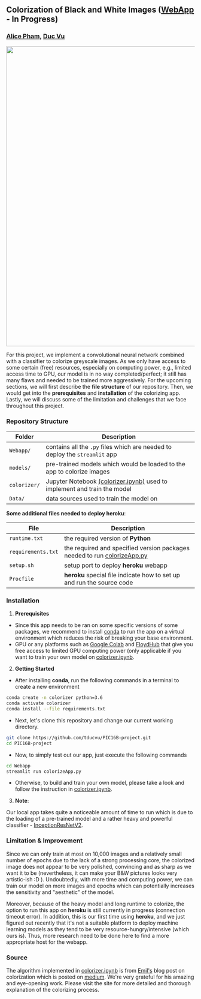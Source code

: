## Colorization of Black and White Images ([WebApp](https://colorizing-pic16b.herokuapp.com/) - In Progress)

###  [Alice Pham](https://naliph.github.io/), [Duc Vu](https://tducvu.github.io/)

<img src='demo2.gif' width=800>

For this project, we implement a convolutional neural network combined with a classifier to colorize greyscale images. As we only have access to some certain (free) resources, especially on computing power, e.g., limited access time to GPU, our model is in no way completed/perfect; it still has many flaws and needed to be trained more aggressively. For the upcoming sections, we will first describe the **file structure** of our repository. Then, we would get into the **prerequisites** and **installation** of the colorizing app. Lastly, we will discuss some of the limitation and challenges that we face throughout this project.

### Repository Structure

|Folder            | Description |
|------------------| ----------- |
|`Webapp/`         | contains all the `.py` files which are needed to deploy the `streamlit` app|
|`models/`         | pre-trained models which would be loaded to the app to colorize images|
|`colorizer/`      | Jupyter Notebook [(colorizer.ipynb)](https://github.com/tducvu/PIC16B-project/blob/main/Colorizer/colorizer.ipynb) used to implement and train the model|
|`Data/`           | data sources used to train the model on|


**Some additional files needed to deploy heroku**:

| File              | Description |
|-------------------|-------------|
|`runtime.txt`      | the required version of **Python**|
|`requirements.txt` | the required and specified version packages needed to run [colorizeApp.py](https://github.com/tducvu/PIC16B-project/blob/main/Webapp/colorizeApp.py)|
|`setup.sh`         | setup port to deploy **heroku** webapp|
|`Procfile`         | **heroku** special file indicate how to set up and run the source code|


### Installation

1. **Prerequisites**
-  Since this app needs to be ran on some specific versions of some packages, we recommend to install [conda](https://conda.io/projects/conda/en/latest/user-guide/getting-started.html) to run the app on a virtual environment which reduces the risk of breaking your base environment.
- GPU or any platforms such as [Google Colab](https://research.google.com/colaboratory/) and [FloydHub](https://www.floydhub.com/) that give you free access to limited GPU computing power (only applicable if you want to train your own model on [colorizer.ipynb](https://github.com/tducvu/PIC16B-project/blob/main/Colorizer/colorizer.ipynb).

2. **Getting Started**
- After installing **conda**, run the following commands in a terminal to create a new environment

```bash
conda create -n colorizer python=3.6
conda activate colorizer
conda install --file requirements.txt
```

- Next, let's clone this repository and change our current working directory.

```bash
git clone https://github.com/tducvu/PIC16B-project.git
cd PIC16B-project
```

- Now, to simply test out our app, just execute the following commands

```bash
cd Webapp
streamlit run colorizeApp.py
```

- Otherwise, to build and train your own model, please take a look and follow the instruction in [colorizer.ipynb](https://github.com/tducvu/PIC16B-project/blob/main/Colorizer/colorizer.ipynb).

3. **Note**: 

Our local app takes quite a noticeable amount of time to run which is due to the loading of a pre-trained model and a rather heavy and powerful classifier - [InceptionResNetV2](https://keras.io/api/applications/inceptionresnetv2/).

### Limitation & Improvement
Since we can only train at most on 10,000 images and a relatively small number of epochs due to the lack of a strong processing core, the colorized image does not appear to be very polished, convincing and as sharp as we want it to be (nevertheless, it can make your B&W pictures looks very artistic-ish :D ). Undoubtedly, with more time and computing power, we can train our model on more images and epochs which can potentially increases the sensitivity and "aesthetic" of the model.

Moreover, because of the heavy model and long runtime to colorize, the option to run this app on **heroku** is still currently in progress (connection timeout error). In addition, this is our first time using **heroku**, and we just figured out recently that it's not a suitable platform to deploy machine learning models as they tend to be very resource-hungry/intensive (which ours is). Thus, more research need to be done here to find a more appropriate host for the webapp.

### Source
The algorithm implemented in [colorizer.ipynb](https://github.com/tducvu/PIC16B-project/blob/main/Colorizer/colorizer.ipynb) is from [Emil's](https://www.emilwallner.com/) blog post on colorization which is posted on [medium](https://emilwallner.medium.com/colorize-b-w-photos-with-a-100-line-neural-network-53d9b4449f8d). We're very grateful for his amazing and eye-opening work. Please visit the site for more detailed and thorough explanation of the colorizing process.
